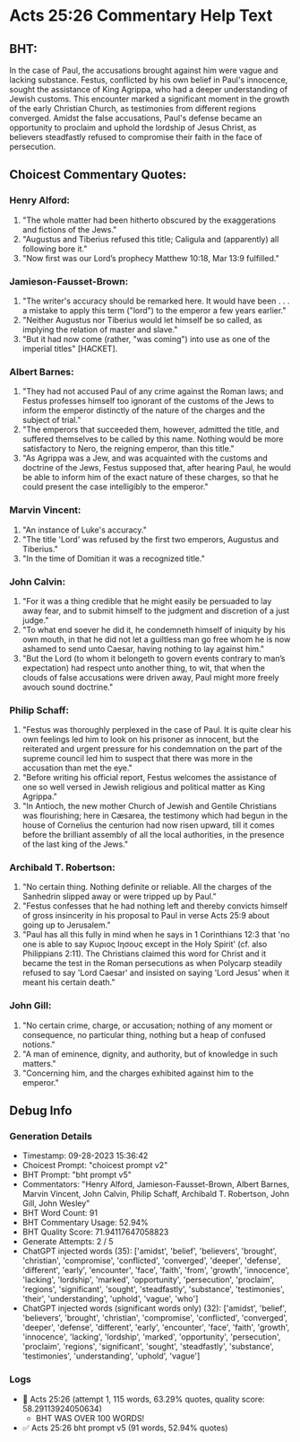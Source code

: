 # Acts 25:26 Commentary Help Text

## BHT:
In the case of Paul, the accusations brought against him were vague and lacking substance. Festus, conflicted by his own belief in Paul's innocence, sought the assistance of King Agrippa, who had a deeper understanding of Jewish customs. This encounter marked a significant moment in the growth of the early Christian Church, as testimonies from different regions converged. Amidst the false accusations, Paul's defense became an opportunity to proclaim and uphold the lordship of Jesus Christ, as believers steadfastly refused to compromise their faith in the face of persecution.

## Choicest Commentary Quotes:
### Henry Alford:
1. "The whole matter had been hitherto obscured by the exaggerations and fictions of the Jews."
2. "Augustus and Tiberius refused this title; Caligula and (apparently) all following bore it."
3. "Now first was our Lord’s prophecy Matthew 10:18, Mar 13:9 fulfilled."

### Jamieson-Fausset-Brown:
1. "The writer's accuracy should be remarked here. It would have been . . . a mistake to apply this term ("lord") to the emperor a few years earlier."
2. "Neither Augustus nor Tiberius would let himself be so called, as implying the relation of master and slave."
3. "But it had now come (rather, "was coming") into use as one of the imperial titles" [HACKET].

### Albert Barnes:
1. "They had not accused Paul of any crime against the Roman laws; and Festus professes himself too ignorant of the customs of the Jews to inform the emperor distinctly of the nature of the charges and the subject of trial."
2. "The emperors that succeeded them, however, admitted the title, and suffered themselves to be called by this name. Nothing would be more satisfactory to Nero, the reigning emperor, than this title."
3. "As Agrippa was a Jew, and was acquainted with the customs and doctrine of the Jews, Festus supposed that, after hearing Paul, he would be able to inform him of the exact nature of these charges, so that he could present the case intelligibly to the emperor."

### Marvin Vincent:
1. "An instance of Luke's accuracy."
2. "The title 'Lord' was refused by the first two emperors, Augustus and Tiberius."
3. "In the time of Domitian it was a recognized title."

### John Calvin:
1. "For it was a thing credible that he might easily be persuaded to lay away fear, and to submit himself to the judgment and discretion of a just judge."
2. "To what end soever he did it, he condemneth himself of iniquity by his own mouth, in that he did not let a guiltless man go free whom he is now ashamed to send unto Caesar, having nothing to lay against him."
3. "But the Lord (to whom it belongeth to govern events contrary to man’s expectation) had respect unto another thing, to wit, that when the clouds of false accusations were driven away, Paul might more freely avouch sound doctrine."

### Philip Schaff:
1. "Festus was thoroughly perplexed in the case of Paul. It is quite clear his own feelings led him to look on his prisoner as innocent, but the reiterated and urgent pressure for his condemnation on the part of the supreme council led him to suspect that there was more in the accusation than met the eye." 
2. "Before writing his official report, Festus welcomes the assistance of one so well versed in Jewish religious and political matter as King Agrippa." 
3. "In Antioch, the new mother Church of Jewish and Gentile Christians was flourishing; here in Cæsarea, the testimony which had begun in the house of Cornelius the centurion had now risen upward, till it comes before the brilliant assembly of all the local authorities, in the presence of the last king of the Jews."

### Archibald T. Robertson:
1. "No certain thing. Nothing definite or reliable. All the charges of the Sanhedrin slipped away or were tripped up by Paul."
2. "Festus confesses that he had nothing left and thereby convicts himself of gross insincerity in his proposal to Paul in verse Acts 25:9 about going up to Jerusalem."
3. "Paul has all this fully in mind when he says in 1 Corinthians 12:3 that 'no one is able to say Κυριος Ιησους except in the Holy Spirit' (cf. also Philippians 2:11). The Christians claimed this word for Christ and it became the test in the Roman persecutions as when Polycarp steadily refused to say 'Lord Caesar' and insisted on saying 'Lord Jesus' when it meant his certain death."

### John Gill:
1. "No certain crime, charge, or accusation; nothing of any moment or consequence, no particular thing, nothing but a heap of confused notions." 
2. "A man of eminence, dignity, and authority, but of knowledge in such matters."
3. "Concerning him, and the charges exhibited against him to the emperor."


## Debug Info
### Generation Details
- Timestamp: 09-28-2023 15:36:42
- Choicest Prompt: "choicest prompt v2"
- BHT Prompt: "bht prompt v5"
- Commentators: "Henry Alford, Jamieson-Fausset-Brown, Albert Barnes, Marvin Vincent, John Calvin, Philip Schaff, Archibald T. Robertson, John Gill, John Wesley"
- BHT Word Count: 91
- BHT Commentary Usage: 52.94%
- BHT Quality Score: 71.94117647058823
- Generate Attempts: 2 / 5
- ChatGPT injected words (35):
	['amidst', 'belief', 'believers', 'brought', 'christian', 'compromise', 'conflicted', 'converged', 'deeper', 'defense', 'different', 'early', 'encounter', 'face', 'faith', 'from', 'growth', 'innocence', 'lacking', 'lordship', 'marked', 'opportunity', 'persecution', 'proclaim', 'regions', 'significant', 'sought', 'steadfastly', 'substance', 'testimonies', 'their', 'understanding', 'uphold', 'vague', 'who']
- ChatGPT injected words (significant words only) (32):
	['amidst', 'belief', 'believers', 'brought', 'christian', 'compromise', 'conflicted', 'converged', 'deeper', 'defense', 'different', 'early', 'encounter', 'face', 'faith', 'growth', 'innocence', 'lacking', 'lordship', 'marked', 'opportunity', 'persecution', 'proclaim', 'regions', 'significant', 'sought', 'steadfastly', 'substance', 'testimonies', 'understanding', 'uphold', 'vague']

### Logs
- 🔄 Acts 25:26 (attempt 1, 115 words, 63.29% quotes, quality score: 58.29113924050634) 
	- BHT WAS OVER 100 WORDS!
- ✅ Acts 25:26 bht prompt v5 (91 words, 52.94% quotes)